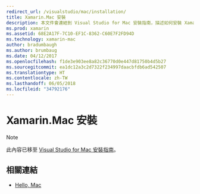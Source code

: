 ```yaml
---
redirect_url: /visualstudio/mac/installation/
title: Xamarin.Mac 安裝
description: 本文件會連結到 Visual Studio for Mac 安裝指南，描述如何安裝 Xamarin.Mac 以開發 macOS。
ms.prod: xamarin
ms.assetid: 68E2A17F-7C10-EF1C-8362-C60E7F2FD94D
ms.technology: xamarin-mac
author: bradumbaugh
ms.author: brumbaug
ms.date: 04/12/2017
ms.openlocfilehash: f1de3e903ee8a82c36770d0e447d81750b4d5b27
ms.sourcegitcommit: ea1dc12a3c2d7322f234997daacbfdb6ad542507
ms.translationtype: HT
ms.contentlocale: zh-TW
ms.lasthandoff: 06/05/2018
ms.locfileid: "34792176"
---
```

# <a name="xamarinmac-installation"></a>Xamarin.Mac 安裝

> [!NOTE]
> 此內容已移至 [Visual Studio for Mac 安裝指南](https://docs.microsoft.com/visualstudio/mac/installation)。

## <a name="related-links"></a>相關連結

- [Hello, Mac](~/mac/get-started/hello-mac.md)
